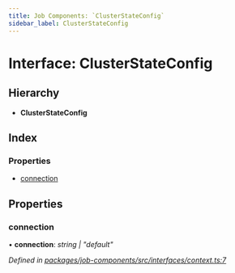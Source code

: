 ```yaml
---
title: Job Components: `ClusterStateConfig`
sidebar_label: ClusterStateConfig
---
```


# Interface: ClusterStateConfig

## Hierarchy

* **ClusterStateConfig**

## Index

### Properties

* [connection](clusterstateconfig.md#connection)

## Properties

###  connection

• **connection**: *string | "default"*

*Defined in [packages/job-components/src/interfaces/context.ts:7](https://github.com/terascope/teraslice/blob/78714a985/packages/job-components/src/interfaces/context.ts#L7)*
